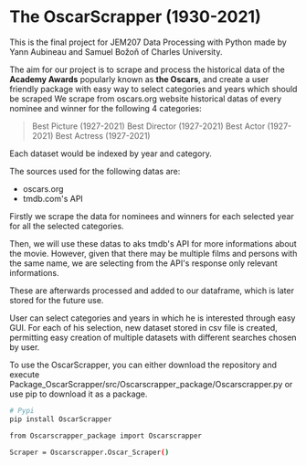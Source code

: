 # The OscarScrapper (1930-2021)

This is the final project for JEM207 Data Processing with Python made by Yann Aubineau and Samuel Božoň of Charles University.

The aim for our project is to scrape and process the historical data of the **Academy Awards** popularly known as **the Oscars**, and create a user friendly package with easy way to select categories and years which should be scraped
We scrape from oscars.org website historical datas of every nominee and winner for the following 4 categories:
>

> Best Picture (1927-2021)
> Best Director (1927-2021)
> Best Actor (1927-2021)
> Best Actress (1927-2021)

Each dataset would be indexed by year and category.

The sources used for the following datas are: 
- oscars.org
- tmdb.com's API

Firstly we scrape the data for nominees and winners for each selected year for all the selected categories. 

Then, we will use these datas to aks tmdb's API for more informations about the movie. However, given that there may be multiple films and persons with the same name, we are selecting from the API's response only relevant informations. 

These are afterwards processed and added to our dataframe, which is later stored for the future use. 

User can select categories and years in which he is interested through easy GUI. For each of his selection, new dataset stored in csv file is created, permitting easy creation of multiple datasets with different searches chosen by user. 

To use the OscarScrapper, you can either download the repository and execute Package_OscarScrapper/src/Oscarscrapper_package/Oscarscrapper.py or use pip to download it as a package.

```sh
# Pypi
pip install OscarScrapper
```

```sh
from Oscarscrapper_package import Oscarscrapper

Scraper = Oscarscrapper.Oscar_Scraper()
```



